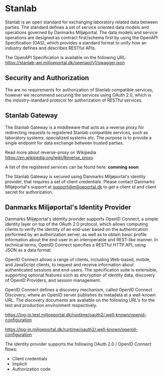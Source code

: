 # Stanlab
Stanlab is an open standard for exchanging laboratory related data between parties. The standard defines a set of service oriented data models and operations governed by Danmarks Miljøportal. The data models and service operations are designed as contract first/schema first by using the OpenAPI Specification (OAS), which provides a standard format to unify how an industry defines and describes RESTful APIs.

The OpenAPI Specification is available on the following URL:
https://stanlab-api.miljoeportal.dk/openapi/v1/swagger.json

## Security and Authorization
The are no requirements for authorization of Stanlab compatible services, however we recommend securing the services using OAuth 2.0, which is the industry-standard protocol for authorization of RESTful services.

## Stanlab Gateway
The Stanlab Gateway is a middleware that acts as a reverse proxy for redirecting requests to registered Stanlab compatible services, such as laboratory systems, specialized systems etc. The purpose is to provide a single endpoint for data exchange between trusted parties.

Read more about reverse-proxy on Wikipedia https://en.wikipedia.org/wiki/Reverse_proxy.

A list of the registered services can be found here:
**comming soon**

The Stanlab Gateway is secured using Danmarks Miljøportal's identity provider, that requires a set of client credentials. Please contact Danmarks Mlijøportal's support at support@miljoeportal.dk to get a client id and client secret for authorization.

## Danmarks Miljøportal's Identity Provider
Danmarks Miljøportal's identity provider supports OpenID Connect, a simple identity layer on top of the OAuth 2.0 protocol, which allows computing clients to verify the identity of an end-user based on the authentication performed by an authorization server, as well as to obtain basic profile information about the end-user in an interoperable and REST-like manner. In technical terms, OpenID Connect specifies a RESTful HTTP API, using JSON as a data format.

OpenID Connect allows a range of clients, including Web-based, mobile, and JavaScript clients, to request and receive information about authenticated sessions and end-users. The specification suite is extensible, supporting optional features such as encryption of identity data, discovery of OpenID Providers, and session management.

OpenID Connect defines a discovery mechanism, called OpenID Connect Discovery, where an OpenID server publishes its metadata at a well-known URL. The discovery documents are available on the following URL's for the test and production environment respectively.

https://log-in.test.miljoeportal.dk/runtime/oauth2/.well-known/openid-configuration

https://log-in.miljoeportal.dk/runtime/oauth2/.well-known/openid-configuration

The identity provider supports the following OAuth 2.0 / OpenID Connect flows:

* Client credentials
* Implicit
* Authorization code

